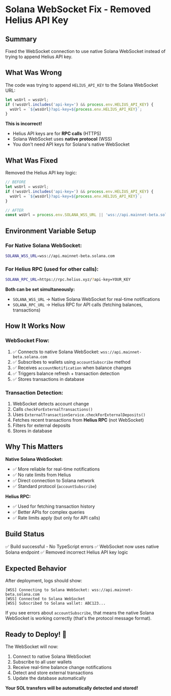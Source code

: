 # Solana WebSocket Fix - Removed Helius API Key

## Summary

Fixed the WebSocket connection to use native Solana WebSocket instead of trying to append Helius API key.

## What Was Wrong

The code was trying to append `HELIUS_API_KEY` to the Solana WebSocket URL:
```typescript
let wsUrl = wssUrl;
if (!wssUrl.includes('api-key=') && process.env.HELIUS_API_KEY) {
  wsUrl = `${wssUrl}?api-key=${process.env.HELIUS_API_KEY}`;
}
```

**This is incorrect!** 
- Helius API keys are for **RPC calls** (HTTPS)
- Solana WebSocket uses **native protocol** (WSS)
- You don't need API keys for Solana's native WebSocket

## What Was Fixed

Removed the Helius API key logic:
```typescript
// BEFORE
let wsUrl = wssUrl;
if (!wssUrl.includes('api-key=') && process.env.HELIUS_API_KEY) {
  wsUrl = `${wssUrl}?api-key=${process.env.HELIUS_API_KEY}`;
}

// AFTER
const wsUrl = process.env.SOLANA_WSS_URL || 'wss://api.mainnet-beta.solana.com';
```

## Environment Variable Setup

### For Native Solana WebSocket:
```bash
SOLANA_WSS_URL=wss://api.mainnet-beta.solana.com
```

### For Helius RPC (used for other calls):
```bash
SOLANA_RPC_URL=https://rpc.helius.xyz/?api-key=YOUR_KEY
```

**Both can be set simultaneously:**
- `SOLANA_WSS_URL` → Native Solana WebSocket for real-time notifications
- `SOLANA_RPC_URL` → Helius RPC for API calls (fetching balances, transactions)

## How It Works Now

### WebSocket Flow:
1. ✅ Connects to native Solana WebSocket: `wss://api.mainnet-beta.solana.com`
2. ✅ Subscribes to wallets using `accountSubscribe` method
3. ✅ Receives `accountNotification` when balance changes
4. ✅ Triggers balance refresh + transaction detection
5. ✅ Stores transactions in database

### Transaction Detection:
1. WebSocket detects account change
2. Calls `checkForExternalTransactions()`
3. Uses `ExternalTransactionService.checkForExternalDeposits()`
4. Fetches recent transactions from **Helius RPC** (not WebSocket)
5. Filters for external deposits
6. Stores in database

## Why This Matters

**Native Solana WebSocket:**
- ✅ More reliable for real-time notifications
- ✅ No rate limits from Helius
- ✅ Direct connection to Solana network
- ✅ Standard protocol (`accountSubscribe`)

**Helius RPC:**
- ✅ Used for fetching transaction history
- ✅ Better APIs for complex queries
- ✅ Rate limits apply (but only for API calls)

## Build Status

✅ Build successful - No TypeScript errors
✅ WebSocket now uses native Solana endpoint
✅ Removed incorrect Helius API key logic

## Expected Behavior

After deployment, logs should show:
```
[WSS] Connecting to Solana WebSocket: wss://api.mainnet-beta.solana.com
[WSS] Connected to Solana WebSocket
[WSS] Subscribed to Solana wallet: ABC123...
```

If you see errors about `accountSubscribe`, that means the native Solana WebSocket is working correctly (that's the protocol message format).

## Ready to Deploy! 🚀

The WebSocket will now:
1. Connect to native Solana WebSocket
2. Subscribe to all user wallets
3. Receive real-time balance change notifications
4. Detect and store external transactions
5. Update the database automatically

**Your SOL transfers will be automatically detected and stored!**

